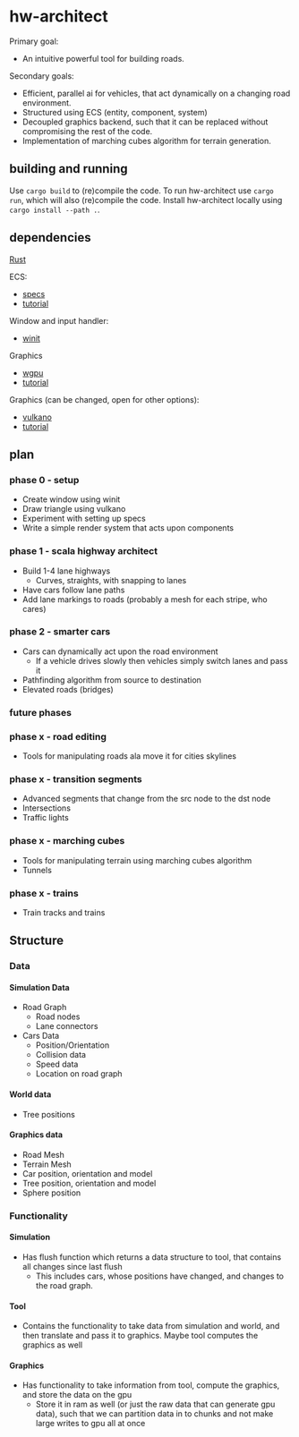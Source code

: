# hw-architect

Primary goal:
- An intuitive powerful tool for building roads.

Secondary goals:
- Efficient, parallel ai for vehicles, that act dynamically on a changing road environment.
- Structured using ECS (entity, component, system)
- Decoupled graphics backend, such that it can be replaced without compromising the rest of the
  code.
- Implementation of marching cubes algorithm for terrain generation.

## building and running
Use ```cargo build``` to (re)compile the code. To run hw-architect use ```cargo run```, which will
also (re)compile the code. Install hw-architect locally using ```cargo install --path .```.

## dependencies
[Rust](https://doc.rust-lang.org/book/)

ECS: 
- [specs](https://github.com/amethyst/specs)
- [tutorial](https://specs.amethyst.rs/docs/tutorials/)

Window and input handler:
- [winit](https://github.com/rust-windowing/winit)

Graphics
- [wgpu](https://github.com/gfx-rs/wgpu)
- [tutorial](https://sotrh.github.io/learn-wgpu/#what-is-wgpu)

Graphics (can be changed, open for other options):
- [vulkano](https://github.com/vulkano-rs/vulkano)
- [tutorial](https://vulkano.rs/guide/introduction)

## plan
### phase 0 - setup
- Create window using winit
- Draw triangle using vulkano
- Experiment with setting up specs
- Write a simple render system that acts upon components

### phase 1 - scala highway architect
- Build 1-4 lane highways
  - Curves, straights, with snapping to lanes
- Have cars follow lane paths
- Add lane markings to roads (probably a mesh for each stripe, who cares) 

### phase 2 - smarter cars
- Cars can dynamically act upon the road environment
  - If a vehicle drives slowly then vehicles simply switch lanes and pass it
- Pathfinding algorithm from source to destination
- Elevated roads (bridges)

### future phases
### phase x - road editing
- Tools for manipulating roads ala move it for cities skylines

### phase x - transition segments
- Advanced segments that change from the src node to the dst node
- Intersections
- Traffic lights

### phase x - marching cubes
- Tools for manipulating terrain using marching cubes algorithm
- Tunnels

### phase x - trains
- Train tracks and trains

## Structure
### Data
#### Simulation Data
- Road Graph
  - Road nodes
  - Lane connectors
- Cars Data
  - Position/Orientation
  - Collision data
  - Speed data
  - Location on road graph

#### World data
- Tree positions

#### Graphics data
- Road Mesh
- Terrain Mesh
- Car position, orientation and model
- Tree position, orientation and model
- Sphere position

### Functionality
#### Simulation
- Has flush function which returns a data structure to tool, that contains all
  changes since last flush
  - This includes cars, whose positions have changed, and changes to the road 
    graph.

#### Tool
- Contains the functionality to take data from simulation and world, and then
  translate and pass it to graphics. Maybe tool computes the graphics as well

#### Graphics
- Has functionality to take information from tool, compute the graphics, and
  store the data on the gpu
  - Store it in ram as well (or just the raw data that can generate gpu data),
    such that we can partition data in to chunks and not make large writes to
    gpu all at once

